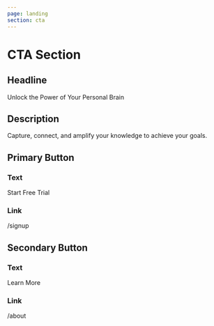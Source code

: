 ```yaml
---
page: landing
section: cta
---
```

# CTA Section

## Headline
Unlock the Power of Your Personal Brain

## Description
Capture, connect, and amplify your knowledge to achieve your goals.

## Primary Button
### Text
Start Free Trial

### Link
/signup

## Secondary Button
### Text
Learn More

### Link
/about
